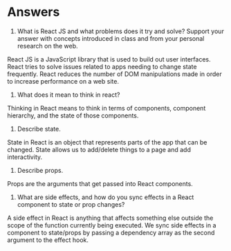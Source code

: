 # Answers

1. What is React JS and what problems does it try and solve? Support your answer with concepts introduced in class and from your personal research on the web.

React JS is a JavaScript library that is used to build out user interfaces. React tries to solve issues related to apps needing to change state frequently. React reduces the number of DOM manipulations made in order to increase performance on a web site. 

1. What does it mean to think in react?

Thinking in React means to think in terms of components, component hierarchy, and the state of those components.

1. Describe state.

State in React is an object that represents parts of the app that can be changed. State allows us to add/delete things to a page and add interactivity. 

1. Describe props.

Props are the arguments that get passed into React components. 

1. What are side effects, and how do you sync effects in a React component to state or prop changes?

A side effect in React is anything that affects something else outside the scope of the function currently being executed. We sync side effects in a component to state/props by passing a dependency array as the second argument to the effect hook. 
